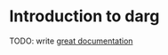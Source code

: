 # Introduction to darg

TODO: write [great documentation](http://jacobian.org/writing/what-to-write/)
